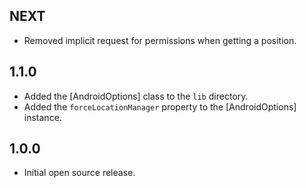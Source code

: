## NEXT

- Removed implicit request for permissions when getting a position.

## 1.1.0

- Added the [AndroidOptions] class to the `lib` directory.
- Added the `forceLocationManager` property to the [AndroidOptions] instance.

## 1.0.0

- Initial open source release.

